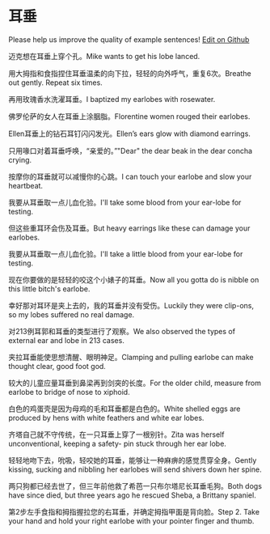 # 耳垂

Please help us improve the quality of example sentences! [Edit on Github](https://github.com/jiyushe/jiyu-example-sentence-source/blob/main/chinese/erchui.md)

<p><span class="chinese">迈克想在耳垂上穿个孔。</span><span class="english">Mike wants to get his lobe lanced.</span></p>

<p><span class="chinese">用大拇指和食指捏住耳垂温柔的向下拉，轻轻的向外呼气，重复6次。</span><span class="english">Breathe out gently. Repeat six times.</span></p>

<p><span class="chinese">再用玫瑰香水洗濯耳垂。</span><span class="english">I baptized my earlobes with rosewater.</span></p>

<p><span class="chinese">佛罗伦萨的女人在耳垂上涂胭脂。</span><span class="english">Florentine women rouged their earlobes.</span></p>

<p><span class="chinese">Ellen耳垂上的钻石耳钉闪闪发光。</span><span class="english">Ellen’s ears glow with diamond earrings.</span></p>

<p><span class="chinese">只用喙口对着耳垂呼唤，“亲爱的。”</span><span class="english">"Dear" the dear beak in the dear concha crying.</span></p>

<p><span class="chinese">按摩你的耳垂就可以减慢你的心跳。</span><span class="english">I can touch your earlobe and slow your heartbeat.</span></p>

<p><span class="chinese">我要从耳垂取一点儿血化验。</span><span class="english">I'll take some blood from your ear-lobe for testing.</span></p>

<p><span class="chinese">但这些重耳环会伤及耳垂。</span><span class="english">But heavy earrings like these can damage your earlobes.</span></p>

<p><span class="chinese">我要从耳垂取一点儿血化验。</span><span class="english">I'll take a little blood from your ear-lobe for testing.</span></p>

<p><span class="chinese">现在你要做的是轻轻的咬这个小婊子的耳垂。</span><span class="english">Now all you gotta do is nibble on this little bitch's earlobe.</span></p>

<p><span class="chinese">幸好那对耳环是夹上去的，我的耳垂并没有受伤。</span><span class="english">Luckily they were clip-ons, so my lobes suffered no real damage.</span></p>

<p><span class="chinese">对213例耳郭和耳垂的类型进行了观察。</span><span class="english">We also observed the types of external ear and lobe in 213 cases.</span></p>

<p><span class="chinese">夹拉耳垂能使思想清醒、眼明神足。</span><span class="english">Clamping and pulling earlobe can make thought clear, good foot god.</span></p>

<p><span class="chinese">较大的儿童应量耳垂到鼻梁再到剑突的长度。</span><span class="english">For the older child, measure from earlobe to bridge of nose to xiphoid.</span></p>

<p><span class="chinese">白色的鸡蛋壳是因为母鸡的毛和耳垂都是白色的。</span><span class="english">White shelled eggs are produced by hens with white feathers and white ear lobes.</span></p>

<p><span class="chinese">齐塔自己就不守传统，在一只耳垂上穿了一根别针。</span><span class="english">Zita was herself unconventional, keeping a safety- pin stuck through her ear lobe.</span></p>

<p><span class="chinese">轻轻地吻下去，吮吸，轻咬她的耳垂，能够让一种麻痹的感觉贯穿全身。</span><span class="english">Gently kissing, sucking and nibbling her earlobes will send shivers down her spine.</span></p>

<p><span class="chinese">两只狗都已经去世了，但三年前他救了希芭一只布尔塔尼长耳垂毛狗。</span><span class="english">Both dogs have since died, but three years ago he rescued Sheba, a Brittany spaniel.</span></p>

<p><span class="chinese">第2步左手食指和拇指握拉您的右耳垂，并确定拇指甲面是背向脸。</span><span class="english">Step 2. Take your hand and hold your right earlobe with your pointer finger and thumb.</span></p>

